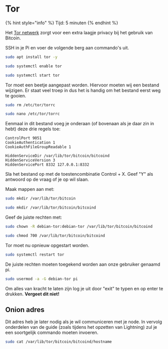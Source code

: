 # Tor

{% hint style="info" %}
Tijd: 5 minuten
{% endhint %}

Het [Tor netwerk](https://nl.wikipedia.org/wiki/Tor_%28netwerk%29) zorgt voor een extra laagje privacy bij het gebruik van Bitcoin.

SSH in je Pi en voer de volgende berg aan commando's uit.

```bash
sudo apt install tor -y
```

```bash
sudo systemctl enable tor
```

```bash
sudo systemctl start tor
```

Tor moet een beetje aangepast worden. Hiervoor moeten wij een bestand wijzigen. Er staat veel troep in dus het is handig om het bestand eerst weg te gooien.

```bash
sudo rm /etc/tor/torrc
```

```bash
sudo nano /etc/tor/torrc
```

Eenmaal in dit bestand voeg je onderaan \(of bovenaan als je daar zin in hebt\) deze drie regels toe:

```text
ControlPort 9051
CookieAuthentication 1
CookieAuthFileGroupReadable 1

HiddenServiceDir /var/lib/tor/bitcoin/bitcoind
HiddenServiceVersion 3
HiddenServicePort 8332 127.0.0.1:8332
```

Sla het bestand op met de toestencombinatie Control + X. Geef "Y" als antwoord op de vraag of je op wil slaan.

Maak mappen aan met:

```bash
sudo mkdir /var/lib/tor/bitcoin
```

```bash
sudo mkdir /var/lib/tor/bitcoin/bitcoind
```

Geef de juiste rechten met:

```bash
sudo chown -R debian-tor:debian-tor /var/lib/tor/bitcoin/bitcoind
```

```bash
sudo chmod 700 /var/lib/tor/bitcoin/bitcoind
```

Tor moet nu opnieuw opgestart worden.

```bash
sudo systemctl restart tor
```

De juiste rechten moeten toegekend worden aan onze gebruiker genaamd pi.

```bash
sudo usermod -a -G debian-tor pi
```

Om alles van kracht te laten zijn log je uit door "exit" te typen en op enter te drukken. **Vergeet dit niet!**

## Onion adres

Dit adres heb je later nodig als je wil communiceren met je node. In vervolg onderdelen van de guide (zoals tijdens het opzetten van Lightning) zul je een soortgelijk commando moeten invoeren.

```bash
sudo cat /var/lib/tor/bitcoin/bitcoind/hostname
```
